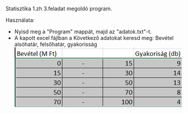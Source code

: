 Statisztika 1.zh 3.feladat megoldó program.

Használata:

- Nyisd meg a "Program" mappát, majd az "adatok.txt"-t.
- A kapott excel fájlban a Következő adatokat keresd meg: Bevétel alsóhatár, felsőhatár, gyakorisság
![Első kép](images/kep1.png)


